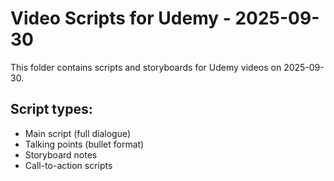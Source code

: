 # Video Scripts for Udemy - 2025-09-30

This folder contains scripts and storyboards for Udemy videos on 2025-09-30.

## Script types:
- Main script (full dialogue)
- Talking points (bullet format)
- Storyboard notes
- Call-to-action scripts
